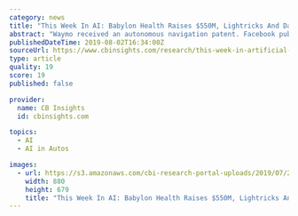 ```yaml
---
category: news
title: "This Week In AI: Babylon Health Raises $550M, Lightricks And DataRobot Join Unicorn Club, Ford Acquires AV Simulation Company"
abstract: "Waymo received an autonomous navigation patent. Facebook published a paper to decode \"imagined speech\" by interpreting brain signals. Here’s what went down in artificial intelligence this week. Want the full post? Become a CB Insights customer."
publishedDateTime: 2019-08-02T16:34:00Z
sourceUrl: https://www.cbinsights.com/research/this-week-in-artificial-intelligence-babylon-lightricks-datarobot-ford/
type: article
quality: 19
score: 19
published: false

provider:
  name: CB Insights
  id: cbinsights.com

topics:
  - AI
  - AI in Autos

images:
  - url: https://s3.amazonaws.com/cbi-research-portal-uploads/2019/07/26105004/Core-Intelligence-Replacement2-880x679.jpg
    width: 880
    height: 679
    title: "This Week In AI: Babylon Health Raises $550M, Lightricks And DataRobot Join Unicorn Club, Ford Acquires AV Simulation Company"
---
```


